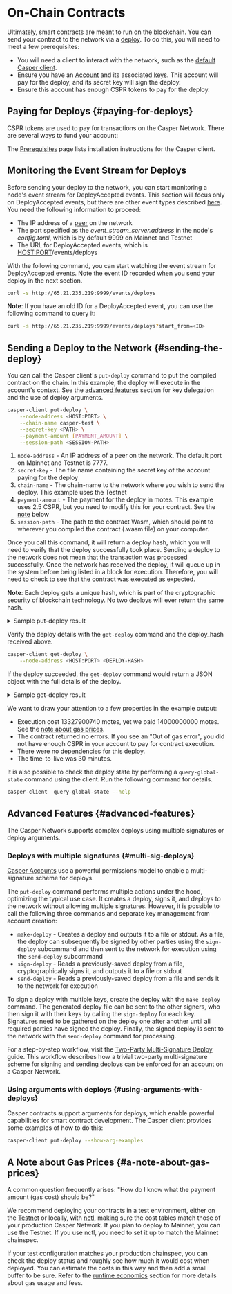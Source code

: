 # On-Chain Contracts

Ultimately, smart contracts are meant to run on the blockchain. You can send your contract to the network via a [deploy](https://casper.network/docs/design/execution-semantics#execution-semantics-deploys). To do this, you will need to meet a few prerequisites:

- You will need a client to interact with the network, such as the [default Casper client](../workflow/setup#the-casper-command-line-client).
- Ensure you have an [Account](https://casper.network/docs/workflow/setup#setting-up-an-account) and its associated [keys](keys.md). This account will pay for the deploy, and its secret key will sign the deploy.
- Ensure this account has enough CSPR tokens to pay for the deploy.

## Paying for Deploys {#paying-for-deploys}

CSPR tokens are used to pay for transactions on the Casper Network. There are several ways to fund your account:

The [Prerequisites](/workflow/setup#the-casper-command-line-client) page lists installation instructions for the Casper client.

## Monitoring the Event Stream for Deploys

Before sending your deploy to the network, you can start monitoring a node's event stream for DeployAccepted events. This section will focus only on DeployAccepted events, but there are other event types described [here](monitoring-events.md). You need the following information to proceed:

- The IP address of a [peer](https://casper.network/docs/workflow/setup/#acquire-node-address-from-network-peers) on the network
- The port specified as the *event_stream_server.address* in the node's *config.toml*, which is by default 9999 on Mainnet and Testnet
- The URL for DeployAccepted events, which is <HOST:PORT>/events/deploys

With the following command, you can start watching the event stream for DeployAccepted events. Note the event ID recorded when you send your deploy in the next section.

```bash
curl -s http://65.21.235.219:9999/events/deploys
```

**Note**: If you have an old ID for a DeployAccepted event, you can use the following command to query it:

```bash
curl -s http://65.21.235.219:9999/events/deploys?start_from=<ID>
```

## Sending a Deploy to the Network {#sending-the-deploy}

You can call the Casper client's `put-deploy` command to put the compiled contract on the chain. In this example, the deploy will execute in the account's context. See the [advanced features](#advanced-features) section for key delegation and the use of deploy arguments.

```bash
casper-client put-deploy \
    --node-address <HOST:PORT> \
    --chain-name casper-test \
    --secret-key <PATH> \
    --payment-amount [PAYMENT_AMOUNT] \
    --session-path <SESSION-PATH>
```

1. `node-address` - An IP address of a peer on the network. The default port on Mainnet and Testnet is 7777.
2. `secret-key` - The file name containing the secret key of the account paying for the deploy
3. `chain-name` - The chain-name to the network where you wish to send the deploy. This example uses the Testnet
4. `payment-amount` - The payment for the deploy in motes. This example uses 2.5 CSPR, but you need to modify this for your contract. See the [note](#a-note-about-gas-prices) below
5. `session-path` - The path to the contract Wasm, which should point to wherever you compiled the contract (.wasm file) on your computer.

Once you call this command, it will return a deploy hash, which you will need to verify that the deploy successfully took place. Sending a deploy to the network does not mean that the transaction was processed successfully. Once the network has received the deploy, it will queue up in the system before being listed in a block for execution. Therefore, you will need to check to see that the contract was executed as expected.

**Note**: Each deploy gets a unique hash, which is part of the cryptographic security of blockchain technology. No two deploys will ever return the same hash.

<details>
<summary>Sample put-deploy result</summary>

```json
{
  "id": -6958186952964949950,
  "jsonrpc": "2.0",
  "result": {
    "api_version": "1.4.5",
    "deploy_hash": "34550c8b86d5e38260882466e98427c62a27a96d85c13f49041a1579ebf84496"
  }
}
```

</details>

Verify the deploy details with the `get-deploy` command and the deploy_hash received above.

```bash
casper-client get-deploy \
    --node-address <HOST:PORT> <DEPLOY-HASH>
```

If the deploy succeeded, the `get-deploy` command would return a JSON object with the full details of the deploy.

<details>
<summary>Sample get-deploy result</summary>

```json
{
  "id": -3532286620275982221,
  "jsonrpc": "2.0",
  "result": {
    "api_version": "1.4.5",
    "deploy": {
      "approvals": [
        {
          "signature": "015a7b0178e144fbf5ce52147c44a3e6bd6aae898ec6bb47c97b5802f3bcb6cd26331f7db18464cd1e51764c14ceb24b7ab9c4e3595505c32465fc0702e8d5510b",
          "signer": "01e76e0279a08b96d9d68e6b86c618de24a0c324d7d0c1fa8c035f0bc2af1a396d"
        }
      ],
      "hash": "34550c8b86d5e38260882466e98427c62a27a96d85c13f49041a1579ebf84496",
      "header": {
        "account": "01e76e0279a08b96d9d68e6b86c618de24a0c324d7d0c1fa8c035f0bc2af1a396d",
        "body_hash": "b1956600be3c11d7555ada11426ab1a8bdf36102f59838d6bf69cec321111a22",
        "chain_name": "casper-test",
        "dependencies": [],
        "gas_price": 1,
        "timestamp": "2022-03-24T12:05:57.579Z",
        "ttl": "30m"
      },
      "payment": {
        "ModuleBytes": {
          "args": [
            [
              "amount",
              {
                "bytes": "05000c774203",
                "cl_type": "U512",
                "parsed": "14000000000"
              }
            ]
          ],
          "module_bytes": ""
        }
      },
      "session": {
        "ModuleBytes": {
          "args": [],
          "module_bytes": "[94478 hex chars]"
        }
      }
    },
    "execution_results": [
      {
        "block_hash": "098b618878a2413393925e1fbf6d3cf92f1208f4f8662a904e86b49b0c4ab9f0",
        "result": {
          "Success": {
            "cost": "13327900740",
            "effect": {
              "operations": [],
              "transforms": [
                {
                  "key": "hash-8cf5e4acf51f54eb59291599187838dc3bc234089c46fc6ca8ad17e762ae4401",
                  "transform": "Identity"
                },
                {
                  "key": "hash-624dbe2395b9d9503fbee82162f1714ebff6b639f96d2084d26d944c354ec4c5",
                  "transform": "Identity"
                },
                {
                  "key": "hash-010c3fe81b7b862e50c77ef9a958a05bfa98444f26f96f23d37a13c96244cfb7",
                  "transform": "Identity"
                },
                {
                  "key": "hash-9824d60dc3a5c44a20b9fd260a412437933835b52fc683d8ae36e4ec2114843e",
                  "transform": "Identity"
                },
                {
                  "key": "balance-3a61ed9a3b472f35f4cf1e241d674fad8a5f9509c97a56d62bb03f7bcc4b8474",
                  "transform": "Identity"
                },
                {
                  "key": "balance-98d945f5324f865243b7c02c0417ab6eac361c5c56602fd42ced834a1ba201b6",
                  "transform": "Identity"
                },
                {
                  "key": "balance-3a61ed9a3b472f35f4cf1e241d674fad8a5f9509c97a56d62bb03f7bcc4b8474",
                  "transform": {
                    "WriteCLValue": {
                      "bytes": "0500279bd1ca",
                      "cl_type": "U512",
                      "parsed": "871100000000"
                    }
                  }
                },
                {
                  "key": "balance-98d945f5324f865243b7c02c0417ab6eac361c5c56602fd42ced834a1ba201b6",
                  "transform": {
                    "AddUInt512": "14000000000"
                  }
                },
                {
                  "key": "uref-82a7b5713f2b9b3f9e1b4f2d1f312a5fec7c3a0bed6fa897501913951729dbbf-000",
                  "transform": {
                    "WriteCLValue": {
                      "bytes": "00000000",
                      "cl_type": "I32",
                      "parsed": 0
                    }
                  }
                },
                {
                  "key": "uref-ea022d75ff618533baf46040cc57692fb7f7840774c979c9dec0b5c3ddcec7e9-000",
                  "transform": {
                    "WriteCLValue": {
                      "bytes": "",
                      "cl_type": "Unit",
                      "parsed": null
                    }
                  }
                },
                {
                  "key": "hash-4d0e2bfb5d243ea567e9b37aa8229d2b8b01de838c4bd7ca570a178e012d6b82",
                  "transform": "WriteContractPackage"
                },
                {
                  "key": "hash-4d0e2bfb5d243ea567e9b37aa8229d2b8b01de838c4bd7ca570a178e012d6b82",
                  "transform": "Identity"
                },
                {
                  "key": "hash-3b69bafcc13b4541dddd7d5492e4754feee41c636990aeb6bf78d58fdd39fc43",
                  "transform": "WriteContractWasm"
                },
                {
                  "key": "hash-c39dd923df84c637e46e46a8a3326fcf85e43c60814878f44a08efd0074cb523",
                  "transform": "WriteContract"
                },
                {
                  "key": "hash-4d0e2bfb5d243ea567e9b37aa8229d2b8b01de838c4bd7ca570a178e012d6b82",
                  "transform": "WriteContractPackage"
                },
                {
                  "key": "account-hash-f407926760b91c2ce3af8bda7448841b3aa68c6e98053331d10819ef2d0a808e",
                  "transform": {
                    "AddKeys": [
                      {
                        "key": "hash-c39dd923df84c637e46e46a8a3326fcf85e43c60814878f44a08efd0074cb523",
                        "name": "counter"
                      }
                    ]
                  }
                },
                {
                  "key": "deploy-34550c8b86d5e38260882466e98427c62a27a96d85c13f49041a1579ebf84496",
                  "transform": {
                    "WriteDeployInfo": {
                      "deploy_hash": "34550c8b86d5e38260882466e98427c62a27a96d85c13f49041a1579ebf84496",
                      "from": "account-hash-f407926760b91c2ce3af8bda7448841b3aa68c6e98053331d10819ef2d0a808e",
                      "gas": "13327900740",
                      "source": "uref-3a61ed9a3b472f35f4cf1e241d674fad8a5f9509c97a56d62bb03f7bcc4b8474-007",
                      "transfers": []
                    }
                  }
                },
                {
                  "key": "hash-8cf5e4acf51f54eb59291599187838dc3bc234089c46fc6ca8ad17e762ae4401",
                  "transform": "Identity"
                },
                {
                  "key": "hash-624dbe2395b9d9503fbee82162f1714ebff6b639f96d2084d26d944c354ec4c5",
                  "transform": "Identity"
                },
                {
                  "key": "balance-98d945f5324f865243b7c02c0417ab6eac361c5c56602fd42ced834a1ba201b6",
                  "transform": "Identity"
                },
                {
                  "key": "hash-8cf5e4acf51f54eb59291599187838dc3bc234089c46fc6ca8ad17e762ae4401",
                  "transform": "Identity"
                },
                {
                  "key": "hash-010c3fe81b7b862e50c77ef9a958a05bfa98444f26f96f23d37a13c96244cfb7",
                  "transform": "Identity"
                },
                {
                  "key": "hash-9824d60dc3a5c44a20b9fd260a412437933835b52fc683d8ae36e4ec2114843e",
                  "transform": "Identity"
                },
                {
                  "key": "balance-98d945f5324f865243b7c02c0417ab6eac361c5c56602fd42ced834a1ba201b6",
                  "transform": "Identity"
                },
                {
                  "key": "balance-0a24ef56971d46bfefbd5590afe20e5f3482299aba74e1a0fc33a55008cf9453",
                  "transform": "Identity"
                },
                {
                  "key": "balance-98d945f5324f865243b7c02c0417ab6eac361c5c56602fd42ced834a1ba201b6",
                  "transform": {
                    "WriteCLValue": {
                      "bytes": "00",
                      "cl_type": "U512",
                      "parsed": "0"
                    }
                  }
                },
                {
                  "key": "balance-0a24ef56971d46bfefbd5590afe20e5f3482299aba74e1a0fc33a55008cf9453",
                  "transform": {
                    "AddUInt512": "14000000000"
                  }
                }
              ]
            },
            "transfers": []
          }
        }
      }
    ]
  }
}

```

</details>

We want to draw your attention to a few properties in the example output:

-   Execution cost 13327900740 motes, yet we paid 14000000000 motes. See the [note about gas prices](#a-note-about-gas-prices).
- The contract returned no errors. If you see an "Out of gas error", you did not have enough CSPR in your account to pay for contract execution.
-   There were no dependencies for this deploy.
-   The time-to-live was 30 minutes.

It is also possible to check the deploy state by performing a `query-global-state` command using the client. Run the following command for details.

```bash
casper-client  query-global-state --help
```

## Advanced Features {#advanced-features}

The Casper Network supports complex deploys using multiple signatures or deploy arguments.

### Deploys with multiple signatures {#multi-sig-deploys}

[Casper Accounts](../design/accounts.md) use a powerful permissions model to enable a multi-signature scheme for deploys.

The `put-deploy` command performs multiple actions under the hood, optimizing the typical use case. It creates a deploy, signs it, and deploys to the network without allowing multiple signatures. However, it is possible to call the following three commands and separate key management from account creation:

-   `make-deploy` - Creates a deploy and outputs it to a file or stdout. As a file, the deploy can subsequently be signed by other parties using the `sign-deploy` subcommand and then sent to the network for execution using the `send-deploy` subcommand
-   `sign-deploy` - Reads a previously-saved deploy from a file, cryptographically signs it, and outputs it to a file or stdout
-   `send-deploy` - Reads a previously-saved deploy from a file and sends it to the network for execution

To sign a deploy with multiple keys, create the deploy with the `make-deploy` command. The generated deploy file can be sent to the other signers, who then sign it with their keys by calling the `sign-deploy` for each key. Signatures need to be gathered on the deploy one after another until all required parties have signed the deploy. Finally, the signed deploy is sent to the network with the `send-deploy` command for processing.

For a step-by-step workflow, visit the [Two-Party Multi-Signature Deploy](https://casper.network/docs/workflow/two-party-multi-sig/) guide. This workflow describes how a trivial two-party multi-signature scheme for signing and sending deploys can be enforced for an account on a Casper Network.

### Using arguments with deploys {#using-arguments-with-deploys}

Casper contracts support arguments for deploys, which enable powerful capabilities for smart contract development. The Casper client provides some examples of how to do this:

```bash
casper-client put-deploy --show-arg-examples
```

## A Note about Gas Prices {#a-note-about-gas-prices}

A common question frequently arises: "How do I know what the payment amount (gas cost) should be?" 

We recommend deploying your contracts in a test environment, either on the [Testnet](https://testnet.cspr.live/) or locally, with [nctl](https://casper.network/docs/dapp-dev-guide/setup-nctl/), making sure the cost tables match those of your production Casper Network. If you plan to deploy to Mainnet, you can use the Testnet. If you use nctl, you need to set it up to match the Mainnet chainspec.

If your test configuration matches your production chainspec, you can check the deploy status and roughly see how much it would cost when deployed. You can estimate the costs in this way and then add a small buffer to be sure. Refer to the [runtime economics](../economics/runtime.md#gas-allocation) section for more details about gas usage and fees.